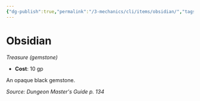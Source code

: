 ```yaml
---
{"dg-publish":true,"permalink":"/3-mechanics/cli/items/obsidian/","tags":["ttrpg-cli/compendium/src/5e/dmg","ttrpg-cli/item/gear/treasure-gemstone","ttrpg-cli/item/rarity/none"]}
---
```


# Obsidian
*Treasure (gemstone)*  


- **Cost**: 10 gp

An opaque black gemstone.

*Source: Dungeon Master's Guide p. 134*